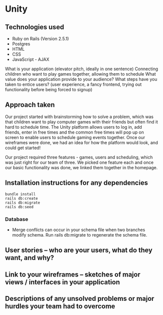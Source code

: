 # Unity

## Technologies used
- Ruby on Rails (Version 2.5.1)
- Postgres
- HTML
- CSS
- JavaScript - AJAX 

What is your application (elevator pitch, ideally in one sentence) Connecting children who want to play games together, allowing them to schedule 
What value does your application provide to your audience?
What steps have you taken to entice users? (user experience, a fancy frontend, trying out functionality before being forced to signup)


## Approach taken
Our project started with brainstorming how to solve a problem, which was that children want to play computer games with their friends but often find it hard to schedule time. The Unity platform allows users to log in, add friends, enter in free times and the common free times will pop up on screen to enable users to schedule gaming events together. Once our wireframes were done, we had an idea for how the platform would look, and could get started! 

Our project required three features - games, users and scheduling, which was just right for our team of three. We picked one feature each and once our basic functionality was done, we linked them together in the homepage.

## Installation instructions for any dependencies
```
bundle install
rails db:create
rails db:migrate
rails db:seed
```
### Database
- Merge conflicts can occur in your schema file when two branches modify schema. Run rails db:migrate to regenerate the schema file. 

## User stories – who are your users, what do they want, and why?

## Link to your wireframes – sketches of major views / interfaces in your application

## Descriptions of any unsolved problems or major hurdles your team had to overcome
